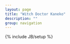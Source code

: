 ```yaml
---
layout: page
title: "Witch Doctor Kaneko"
description: ""
group: navigation
---
```

{% include JB/setup %}
